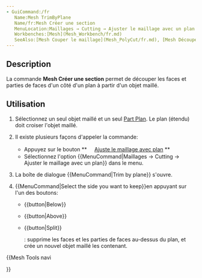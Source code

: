 ```yaml
---
- GuiCommand:/fr
   Name:Mesh TrimByPlane
   Name/fr:Mesh Créer une section
   MenuLocation:Maillages → Cutting → Ajuster le maillage avec un plan
   Workbenches:[Mesh](Mesh_Workbench/fr.md)
   SeeAlso:[Mesh Couper le maillage](Mesh_PolyCut/fr.md), [Mesh Découper](Mesh_PolyTrim/fr.md)
---
```


## Description

La commande **Mesh Créer une section** permet de découper les faces et parties de faces d\'un côté d\'un plan à partir d\'un objet maillé.

## Utilisation

1.  Sélectionnez un seul objet maillé et un seul [Part Plan](Part_Primitives/fr.md). Le plan (étendu) doit croiser l\'objet maillé.

2.  Il existe plusieurs façons d\'appeler la commande:
    -   Appuyez sur le bouton **<img src="images/Mesh_TrimByPlane.svg" width=16px> [Ajuste le maillage avec plan](Mesh_TrimByPlane/fr.md)
**
    -   Sélectionnez l\'option {{MenuCommand|Maillages → Cutting → <img src="images/Mesh_TrimByPlane.svg" width=16px> Ajuster le maillage avec un plan}} dans le menu.

3.  La boîte de dialogue {{MenuCommand|Trim by plane}} s\'ouvre.

4.  
    {{MenuCommand|Select the side you want to keep}}en appuyant sur l\'un des boutons:

    -   
        {{button|Below}}
        

    -   
        {{button|Above}}
        

    -   
        {{button|Split}}
        
        : supprime les faces et les parties de faces au-dessus du plan, et crée un nouvel objet maillé les contenant.





{{Mesh Tools navi

}}  
